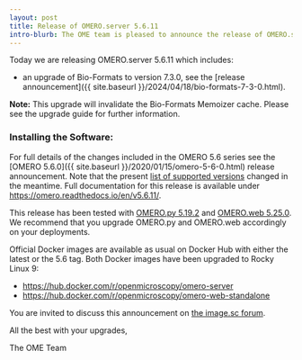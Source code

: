 ```yaml
---
layout: post
title: Release of OMERO.server 5.6.11
intro-blurb: The OME team is pleased to announce the release of OMERO.server 5.6.11
---
```


Today we are releasing OMERO.server 5.6.11 which includes:

- an upgrade of Bio-Formats to version 7.3.0, see the [release announcement]({{ site.baseurl }}/2024/04/18/bio-formats-7-3-0.html).


**Note:** This upgrade will invalidate the Bio-Formats Memoizer cache. Please
see the upgrade guide for further information.


### Installing the Software:

For full details of the changes included in the OMERO 5.6 series see the
[OMERO 5.6.0]({{ site.baseurl }}/2020/01/15/omero-5-6-0.html) release
announcement. Note that the present [list of supported versions](https://omero.readthedocs.io/en/v5.6.11/sysadmins/version-requirements.html) changed in the meantime. Full documentation for this release is available
under <https://omero.readthedocs.io/en/v5.6.11/>.

This release has been tested with
[OMERO.py 5.19.2](https://pypi.org/project/omero-py/5.19.2/) and
[OMERO.web 5.25.0](https://pypi.org/project/omero-web/5.25.0/). We
recommend that you upgrade OMERO.py and OMERO.web accordingly on your deployments.

Official Docker images are available as usual on Docker Hub with either
the latest or the 5.6 tag. Both Docker images have been upgraded to Rocky Linux 9:

* <https://hub.docker.com/r/openmicroscopy/omero-server>
* <https://hub.docker.com/r/openmicroscopy/omero-web-standalone>


You are invited to discuss this announcement on
[the image.sc forum](https://forum.image.sc/tags/c/data-management/omero).

All the best with your upgrades,

The OME Team
